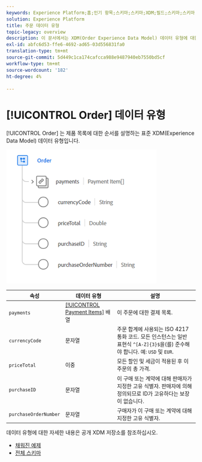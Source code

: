 ```yaml
---
keywords: Experience Platform;홈;인기 항목;스키마;스키마;XDM;필드;스키마;스키마;순서;데이터 유형;데이터 유형;데이터 유형;data-type;
solution: Experience Platform
title: 주문 데이터 유형
topic-legacy: overview
description: 이 문서에서는 XDM(Order Experience Data Model) 데이터 유형에 대한 개요를 제공합니다.
exl-id: abfc6d53-ffe6-4692-ad65-03d556831fa0
translation-type: tm+mt
source-git-commit: 5d449c1ca174cafcca988e9487940eb7550bd5cf
workflow-type: tm+mt
source-wordcount: '182'
ht-degree: 4%

---
```


# [!UICONTROL Order] 데이터 유형

[!UICONTROL Order] 는 제품 목록에 대한 순서를 설명하는 표준 XDM(Experience Data Model) 데이터 유형입니다.

<img src="../images/data-types/order.PNG" width="400" /><br />

| 속성 | 데이터 유형 | 설명 |
| --- | --- | --- |
| `payments` | [[!UICONTROL Payment Items]](./payment-item.md) 배열 | 이 주문에 대한 결제 목록. |
| `currencyCode` | 문자열 | 주문 합계에 사용되는 ISO 4217 통화 코드. 모든 인스턴스는 일반 표현식 `^[A-Z]{3}$`을(를) 준수해야 합니다. 예: `USD` 및 `EUR`. |
| `priceTotal` | 이중 | 모든 할인 및 세금이 적용된 후 이 주문의 총 가격. |
| `purchaseID` | 문자열 | 이 구매 또는 계약에 대해 판매자가 지정한 고유 식별자. 판매자에 의해 정의되므로 ID가 고유하다는 보장이 없습니다. |
| `purchaseOrderNumber` | 문자열 | 구매자가 이 구매 또는 계약에 대해 지정한 고유 식별자. |

데이터 유형에 대한 자세한 내용은 공개 XDM 저장소를 참조하십시오.

* [채워진 예제](https://github.com/adobe/xdm/blob/master/components/datatypes/data/order.example.1.json)
* [전체 스키마](https://github.com/adobe/xdm/blob/master/components/datatypes/data/order.schema.json)
